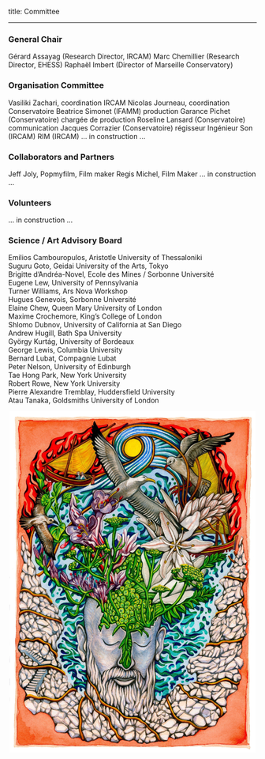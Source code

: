 title: Committee

---

###  General Chair

Gérard Assayag (Research Director, IRCAM)
Marc Chemillier (Research Director, EHESS)
Raphaël Imbert (Director of Marseille Conservatory)


### Organisation Committee

Vasiliki Zachari, coordination IRCAM
Nicolas Journeau, coordination  Conservatoire
Beatrice Simonet (IFAMM) production
Garance Pichet (Conservatoire) chargée de production
Roseline Lansard (Conservatoire) communication
Jacques Corrazier (Conservatoire) régisseur
Ingénieur Son (IRCAM)
RIM (IRCAM)
... in construction ...

### Collaborators and Partners

Jeff Joly, Popmyfilm,	Film maker
Regis Michel, Film Maker
... in construction ...

### Volunteers
... in construction ... 

### Science / Art  Advisory Board

Emilios Cambouropulos, Aristotle University of Thessaloniki  
Suguru Goto, Geidai University of the Arts, Tokyo  
Brigitte d’Andréa-Novel, Ecole des Mines / Sorbonne Université  
Eugene Lew, University of Pennsylvania  
Turner Williams, Ars Nova Workshop  
Hugues Genevois, Sorbonne Université  
Elaine Chew, Queen Mary University of London  
Maxime Crochemore, King’s College of London  
Shlomo Dubnov, University of California at San Diego  
Andrew Hugill, Bath Spa University  
György Kurtág, University of Bordeaux   
George Lewis, Columbia University   
Bernard Lubat, Compagnie Lubat  
Peter Nelson, University of Edinburgh  
Tae Hong Park, New York University  
Robert Rowe, New York University  
Pierre Alexandre Tremblay, Huddersfield University  
Atau Tanaka, Goldsmiths University of London



<p align="center">
  <img src="../images/IKPoster1b.jpg" width="500">
</p>
